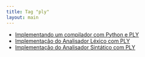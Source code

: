 ```yaml
---
title: Tag "ply"
layout: main
---
```


* [Implementando um compilador com Python e PLY](/./teaching/lasalle/compilers/python_ply_compiler)
* [Implementação do Analisador Léxico com PLY](/./teaching/lasalle/compilers/python_ply_lex)
* [Implementação do Analisador Sintático com PLY](/./teaching/lasalle/compilers/python_ply_yacc)
